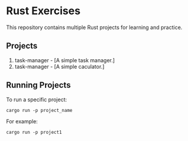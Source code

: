 # Rust Exercises

This repository contains multiple Rust projects for learning and practice.

## Projects

1. task-manager - [A simple task manager.]
2. task-manager - [A simple caculator.]

## Running Projects

To run a specific project:

```
cargo run -p project_name
```

For example:

```
cargo run -p project1
```
